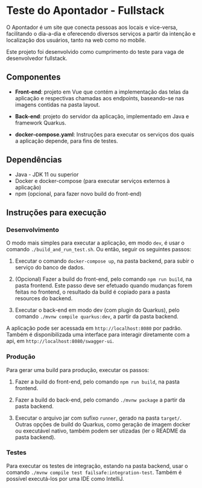 Teste do Apontador - Fullstack
===

O Apontador é um site que conecta pessoas aos locais e vice-versa, facilitando o dia-a-dia e oferecendo diversos serviços a partir da intenção e localização dos usuários, tanto na web como no mobile.

Este projeto foi desenvolvido como cumprimento do teste para vaga de desenvolvedor fullstack.

## Componentes

* **Front-end**: projeto em Vue que contém a implementação das telas da aplicação e respectivas chamadas aos endpoints, baseando-se nas imagens contidas na pasta layout.

* **Back-end**: projeto do servidor da aplicação, implementado em Java e framework Quarkus.

* **docker-compose.yaml**: Instruções para executar os serviços dos quais a aplicação depende, para fins de testes.

## Dependências

* Java - JDK 11 ou superior
* Docker e docker-compose (para executar serviços externos à aplicação)
* npm (opcional, para fazer novo build do front-end) 

## Instruções para execução 

### Desenvolvimento

O modo mais simples para executar a aplicação, em modo `dev`, é usar o comando `./build_and_run_test.sh`. Ou então, seguir os seguintes passos:

1. Executar o comando `docker-compose up`, na pasta backend, para subir o serviço do banco de dados.

2. (Opcional) Fazer a build do front-end, pelo comando `npm run build`, na pasta frontend. Este passo deve ser efetuado quando mudanças forem feitas no frontend, o resultado da build é copiado para a pasta resources do backend.

3. Executar o back-end em modo dev (com plugin do Quarkus), pelo comando `./mvnw compile quarkus:dev`, a partir da pasta backend.

A aplicação pode ser acessada em `http://localhost:8080` por padrão. Também é disponibilizada uma interface para interagir diretamente com a api, em `http://localhost:8080/swagger-ui`.

### Produção

Para gerar uma build para produção, executar os passos:

1. Fazer a build do front-end, pelo comando `npm run build`, na pasta frontend.

2. Fazer a build do back-end, pelo comando `./mvnw package` a partir da pasta backend.

2. Executar o arquivo jar com sufixo `runner`, gerado na pasta `target/`. Outras opções de build do Quarkus, como geração de imagem docker ou executável nativo, também podem ser utizadas (ler o README da pasta backend).

### Testes

Para executar os testes de integração, estando na pasta backend, usar o comando `./mvnw compile test failsafe:integration-test`. Também é possível executá-los por uma IDE como IntelliJ.